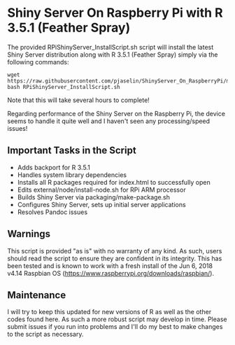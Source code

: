 # Shiny Server On Raspberry Pi with R 3.5.1 (Feather Spray)

The provided RPiShinyServer_InstallScript.sh script will install the latest Shiny Server distribution along with R 3.5.1 (Feather Spray) simply via the following commands:
```
wget https://raw.githubusercontent.com/pjaselin/ShinyServer_On_RaspberryPi/master/RPiShinyServer_InstallScript.sh
bash RPiShinyServer_InstallScript.sh
```
Note that this will take several hours to complete!

Regarding performance of the Shiny Server on the Raspberry Pi, the device seems to handle it quite well and I haven't seen any processing/speed issues!

## Important Tasks in the Script
- Adds backport for R 3.5.1
- Handles system library dependencies
- Installs all R packages required for index.html to successfully open
- Edits external/node/install-node.sh for RPi ARM processor
- Builds Shiny Server via packaging/make-package.sh
- Configures Shiny Server, sets up initial server applications
- Resolves Pandoc issues


## Warnings
This script is provided "as is" with no warranty of any kind. As such, users should read the script to ensure they are confident in its integrity. This has been tested and is known to work with a fresh install of the Jun 6, 2018 v4.14 Raspbian OS (https://www.raspberrypi.org/downloads/raspbian/).

## Maintenance
I will try to keep this updated for new versions of R as well as the other codes found here. As such a more robust script may develop in time. Please submit issues if you run into problems and I'll do my best to make changes to the script as necessary.
